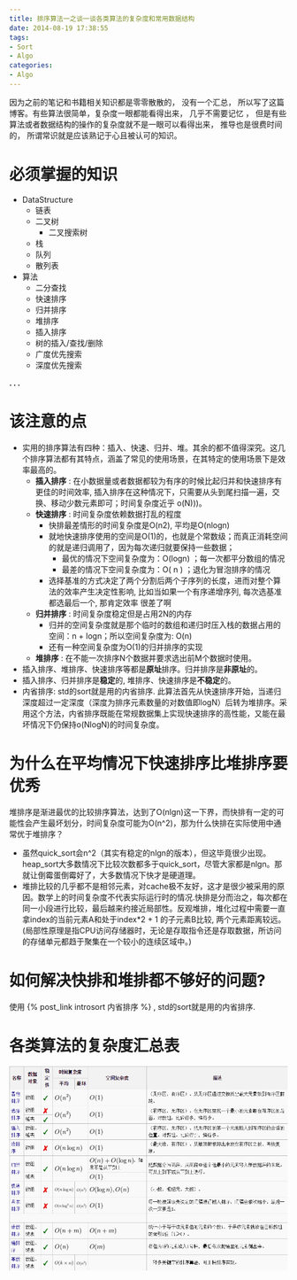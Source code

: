 ```yaml
---
title: 排序算法一之谈一谈各类算法的复杂度和常用数据结构
date: 2014-08-19 17:38:55
tags:
- Sort
- Algo
categories:
- Algo
---
```



因为之前的笔记和书籍相关知识都是零零散散的， 没有一个汇总， 所以写了这篇博客。有些算法很简单，复杂度一眼都能看得出来， 几乎不需要记忆 ， 但是有些算法或者数据结构的操作的复杂度就不是一眼可以看得出来， 推导也是很费时间的， 所谓常识就是应该熟记于心且被认可的知识。


# 必须掌握的知识

- DataStructure
    - 链表
    - 二叉树
        - 二叉搜索树
    - 栈
    - 队列
    - 散列表
- 算法
    - 二分查找
    - 快速排序
    - 归并排序
    - 堆排序
    - 插入排序
    - 树的插入/查找/删除
    - 广度优先搜索
    - 深度优先搜索


**. . .**<!-- more -->


# 该注意的点

- 实用的排序算法有四种：插入、快速、归并、堆。其余的都不值得深究。这几个排序算法都有其特点，涵盖了常见的使用场景，在其特定的使用场景下是效率最高的。
    - **插入排序** : 在小数据量或者数据都较为有序的时候比起归并和快速排序有更佳的时间效率, 插入排序在这种情况下，只需要从头到尾扫描一遍，交换、移动少数元素即可；时间复杂度近乎 o(N)))。
    - **快速排序** : 时间复杂度依赖数据打乱的程度
        - 快排最差情形的时间复杂度是O(n2), 平均是O(nlogn)
        - 就地快速排序使用的空间是O(1)的，也就是个常数级；而真正消耗空间的就是递归调用了，因为每次递归就要保持一些数据；
            - 最优的情况下空间复杂度为：O(logn) ；每一次都平分数组的情况
            - 最差的情况下空间复杂度为：O( n ) ；退化为冒泡排序的情况
        - 选择基准的方式决定了两个分割后两个子序列的长度，进而对整个算法的效率产生决定性影响, 比如当如果一个有序递增序列, 每次选基准都选最后一个, 那肯定效率 很差了啊
    - **归并排序** : 时间复杂度稳定但是占用2N的内存
        - 归并的空间复杂度就是那个临时的数组和递归时压入栈的数据占用的空间：n + logn；所以空间复杂度为: O(n)
        - 还有一种空间复杂度为O(1)的归并排序的实现
    - **堆排序** : 在不能一次排序N个数据并要求选出前M个数据时使用。
- 插入排序、堆排序、快速排序等都是**原址**排序。归并排序是**非原址**的。
- 插入排序、归并排序是**稳定**的, 堆排序、快速排序是**不稳定**的。
- 内省排序: std的sort就是用的内省排序. 此算法首先从快速排序开始，当递归深度超过一定深度（深度为排序元素数量的对数值即logN）后转为堆排序。采用这个方法，内省排序既能在常规数据集上实现快速排序的高性能，又能在最坏情况下仍保持o(NlogN)的时间复杂度。


# 为什么在平均情况下快速排序比堆排序要优秀

堆排序是渐进最优的比较排序算法，达到了O(nlgn)这一下界，而快排有一定的可能性会产生最坏划分，时间复杂度可能为O(n^2)，那为什么快排在实际使用中通常优于堆排序？

- 虽然quick_sort会n^2（其实有稳定的nlgn的版本），但这毕竟很少出现。heap_sort大多数情况下比较次数都多于quick_sort，尽管大家都是nlgn。那就让倒霉蛋倒霉好了，大多数情况下快才是硬道理。
- 堆排比较的几乎都不是相邻元素，对cache极不友好，这才是很少被采用的原因。数学上的时间复杂度不代表实际运行时的情况.快排是分而治之，每次都在同一小段进行比较，最后越来约接近局部性。反观堆排，堆化过程中需要一直拿index的当前元素A和处于index*2 + 1 的子元素B比较, 两个元素距离较远。(局部性原理是指CPU访问存储器时，无论是存取指令还是存取数据，所访问的存储单元都趋于聚集在一个较小的连续区域中。)


# 如何解决快排和堆排都不够好的问题?

使用 {% post_link introsort 内省排序 %} , std的sort就是用的内省排序.


# 各类算法的复杂度汇总表

![](/img/algo_newbie/sort_algo_complexity.png "各类排序算法的复杂度")


